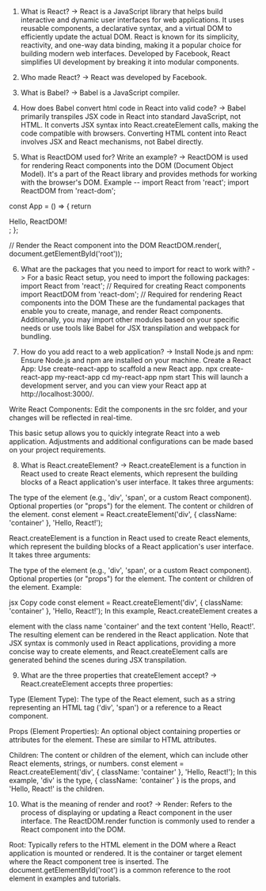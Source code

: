 1. What is React?
-> React is a JavaScript library that helps build interactive and dynamic user interfaces for web applications. It uses reusable components, a declarative syntax, and a virtual DOM to efficiently update the actual DOM. React is known for its simplicity, reactivity, and one-way data binding, making it a popular choice for building modern web interfaces. Developed by Facebook, React simplifies UI development by breaking it into modular components.

2. Who made React?
-> React was developed by Facebook.

3. What is Babel?
-> Babel is a JavaScript compiler.

4. How does Babel convert html code in React into valid code?
-> Babel primarily transpiles JSX code in React into standard JavaScript, not HTML. It converts JSX syntax into React.createElement calls, making the code compatible with browsers. Converting HTML content into React involves JSX and React mechanisms, not Babel directly.

5. What is ReactDOM used for? Write an example?
-> ReactDOM is used for rendering React components into the DOM (Document Object Model). It's a part of the React library and provides methods for working with the browser's DOM.
Example --
import React from 'react';
import ReactDOM from 'react-dom';

const App = () => {
  return <div>Hello, ReactDOM!</div>;
};

// Render the React component into the DOM
ReactDOM.render(<App />, document.getElementById('root'));

6. What are the packages that you need to import for react to work with?
-> 
For a basic React setup, you need to import the following packages:
import React from 'react';          // Required for creating React components
import ReactDOM from 'react-dom';   // Required for rendering React components into the DOM
These are the fundamental packages that enable you to create, manage, and render React components. Additionally, you may import other modules based on your specific needs or use tools like Babel for JSX transpilation and webpack for bundling.

7. How do you add react to a web application?
-> Install Node.js and npm: Ensure Node.js and npm are installed on your machine.
Create a React App: Use create-react-app to scaffold a new React app.
npx create-react-app my-react-app
cd my-react-app
npm start
This will launch a development server, and you can view your React app at http://localhost:3000/.

Write React Components: Edit the components in the src folder, and your changes will be reflected in real-time.

This basic setup allows you to quickly integrate React into a web application. Adjustments and additional configurations can be made based on your project requirements.

8. What is React.createElement?
-> React.createElement is a function in React used to create React elements, which represent the building blocks of a React application's user interface. It takes three arguments:

The type of the element (e.g., 'div', 'span', or a custom React component).
Optional properties (or "props") for the element.
The content or children of the element.
const element = React.createElement('div', { className: 'container' }, 'Hello, React!');

React.createElement is a function in React used to create React elements, which represent the building blocks of a React application's user interface. It takes three arguments:

The type of the element (e.g., 'div', 'span', or a custom React component).
Optional properties (or "props") for the element.
The content or children of the element.
Example:

jsx
Copy code
const element = React.createElement('div', { className: 'container' }, 'Hello, React!');
In this example, React.createElement creates a <div> element with the class name 'container' and the text content 'Hello, React!'. The resulting element can be rendered in the React application. Note that JSX syntax is commonly used in React applications, providing a more concise way to create elements, and React.createElement calls are generated behind the scenes during JSX transpilation.

9. What are the three properties that createElement accept?
-> 
React.createElement accepts three properties:

Type (Element Type): The type of the React element, such as a string representing an HTML tag ('div', 'span') or a reference to a React component.

Props (Element Properties): An optional object containing properties or attributes for the element. These are similar to HTML attributes.

Children: The content or children of the element, which can include other React elements, strings, or numbers.
const element = React.createElement('div', { className: 'container' }, 'Hello, React!');
In this example, 'div' is the type, { className: 'container' } is the props, and 'Hello, React!' is the children.

10. What is the meaning of render and root?
-> Render: Refers to the process of displaying or updating a React component in the user interface. The ReactDOM.render function is commonly used to render a React component into the DOM.

Root: Typically refers to the HTML element in the DOM where a React application is mounted or rendered. It is the container or target element where the React component tree is inserted. The document.getElementById('root') is a common reference to the root element in examples and tutorials.




